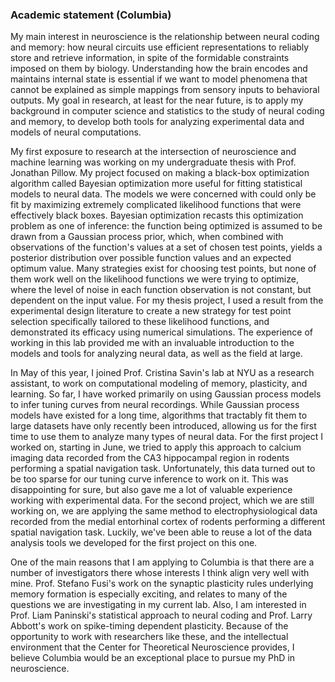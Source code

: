 ### Academic statement (Columbia)

My main interest in neuroscience is the relationship between neural coding and memory: how neural circuits use efficient representations to reliably store and retrieve information, in spite of the formidable constraints imposed on them by biology. Understanding how the brain encodes and maintains internal state is essential if we want to model phenomena that cannot be explained as simple mappings from sensory inputs to behavioral outputs. My goal in research, at least for the near future, is to apply my background in computer science and statistics to the study of neural coding and memory, to develop both tools for analyzing experimental data and models of neural computations.

My first exposure to research at the intersection of neuroscience and machine learning was working on my undergraduate thesis with Prof. Jonathan Pillow. My project focused on making a black-box optimization algorithm called Bayesian optimization more useful for fitting statistical models to neural data. The models we were concerned with could only be fit by maximizing extremely complicated likelihood functions that were effectively black boxes. Bayesian optimization recasts this optimization problem as one of inference: the function being optimized is assumed to be drawn from a Gaussian process prior, which, when combined with observations of the function's values at a set of chosen test points, yields a posterior distribution over possible function values and an expected optimum value. Many strategies exist for choosing test points, but none of them work well on the likelihood functions we were trying to optimize, where the level of noise in each function observation is not constant, but dependent on the input value. For my thesis project, I used a result from the experimental design literature to create a new strategy for test point selection specifically tailored to these likelihood functions, and demonstrated its efficacy using numerical simulations. The experience of working in this lab provided me with an invaluable introduction to the models and tools for analyzing neural data, as well as the field at large.

In May of this year, I joined Prof. Cristina Savin's lab at NYU as a research assistant, to work on computational modeling of memory, plasticity, and learning. So far, I have worked primarily on using Gaussian process models to infer tuning curves from neural recordings. While Gaussian process models have existed for a long time, algorithms that tractably fit them to large datasets have only recently been introduced, allowing us for the first time to use them to analyze many types of neural data. For the first project I worked on, starting in June, we tried to apply this approach to calcium imaging data recorded from the CA3 hippocampal region in rodents performing a spatial navigation task. Unfortunately, this data turned out to be too sparse for our tuning curve inference to work on it. This was disappointing for sure, but also gave me a lot of valuable experience working with experimental data. For the second project, which we are still working on, we are applying the same method to electrophysiological data recorded from the medial entorhinal cortex of rodents performing a different spatial navigation task. Luckily, we've been able to reuse a lot of the data analysis tools we developed for the first project on this one.

One of the main reasons that I am applying to Columbia is that there are a number of investigators there whose interests I think align very well with mine. Prof. Stefano Fusi's work on the synaptic plasticity rules underlying memory formation is especially exciting, and relates to many of the questions we are investigating in my current lab. Also, I am interested in Prof. Liam Paninski's statistical approach to neural coding and Prof. Larry Abbott's work on spike-timing dependent plasticity. Because of the opportunity to work with researchers like these, and the intellectual environment that the Center for Theoretical Neuroscience provides, I believe Columbia would be an exceptional place to pursue my PhD in neuroscience.
